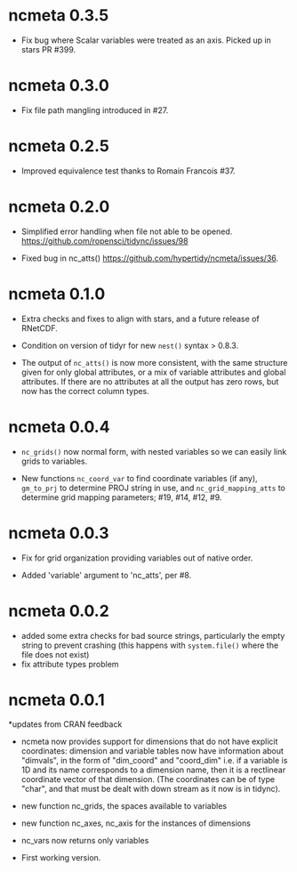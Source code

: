 # ncmeta 0.3.5

* Fix bug where Scalar variables were treated as an axis. Picked up in stars PR #399. 

# ncmeta 0.3.0

* Fix file path mangling introduced in #27. 

# ncmeta 0.2.5 

* Improved equivalence test thanks to Romain Francois #37. 

# ncmeta 0.2.0

* Simplified error handling when file not able to be opened. https://github.com/ropensci/tidync/issues/98

* Fixed bug in nc_atts() https://github.com/hypertidy/ncmeta/issues/36. 

# ncmeta 0.1.0

* Extra checks and fixes to align with stars, and a future release of RNetCDF. 

* Condition on version of tidyr for new `nest()` syntax > 0.8.3. 

* The output of `nc_atts()` is now more consistent, with the same structure given for 
 only global attributes, or a mix of variable attributes and global attributes. If 
 there are no attributes at all the output has zero rows, but now has the correct 
 column types. 


# ncmeta 0.0.4

* `nc_grids()` now normal form, with nested variables so we can easily link grids to variables. 

* New functions `nc_coord_var` to find coordinate variables (if any), 
 `gm_to_prj` to determine PROJ string in use, and `nc_grid_mapping_atts` to 
  determine grid mapping parameters; #19, #14, #12, #9. 

# ncmeta 0.0.3

* Fix for grid organization providing variables out of native order. 

* Added 'variable' argument to 'nc_atts', per #8. 

# ncmeta 0.0.2

* added some extra checks for bad source strings, particularly the empty string
 to prevent crashing (this happens with `system.file()` where the file does not
 exist)
* fix attribute types problem

# ncmeta 0.0.1

*updates from CRAN feedback

* ncmeta now provides support for dimensions that do not have explicit 
 coordinates: dimension and variable tables now have information about 
 "dimvals", in the form of "dim_coord" and "coord_dim" i.e. if a variable 
 is 1D and its name corresponds to a dimension name, then it is a rectlinear 
 coordinate vector of that dimension. (The coordinates can be of type "char", 
 and that must be dealt with down stream as it now is in tidync).

* new function nc_grids, the spaces available to variables

* new function nc_axes, nc_axis for the instances of dimensions

* nc_vars now returns only variables

* First working version. 


